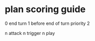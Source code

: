 # plan scoring guide

0   end turn
1   before end of turn priority
2

n   attack
n   trigger
n   play

